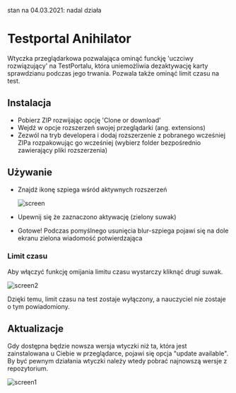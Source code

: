 stan na 04.03.2021: nadal działa

# Testportal Anihilator

Wtyczka przeglądarkowa pozwalająca ominąć funckję 'uczciwy rozwiązujący' na TestPortalu, która uniemożliwia dezaktywację karty sprawdzianu podczas jego trwania. Pozwala także ominąć limit czasu na test.

## Instalacja

- Pobierz ZIP rozwijając opcję 'Clone or download'
- Wejdź w opcje rozszerzeń swojej przeglądarki (ang. extensions)
- Zezwól na tryb developera i dodaj rozszerzenie z pobranego wcześniej ZIPa rozpakowując go wcześniej (wybierz folder bezpośrednio zawierający pliki rozszerzenia)

## Używanie

- Znajdź ikonę szpiega wśród aktywnych rozszerzeń

  ![screen](./assets/screen.png)

- Upewnij się że zaznaczono aktywację (zielony suwak)
- Gotowe! Podczas pomyślnego usunięcia blur-szpiega pojawi się na dole ekranu zielona wiadomość potwierdzająca

### Limit czasu

Aby włączyć funkcję omijania limitu czasu wystarczy kliknąć drugi suwak.

![screen2](./assets/screen2.png)

Dzięki temu, limit czasu na test zostaje wyłączony, a nauczyciel nie zostaje o tym powiadomiony.

## Aktualizacje

Gdy dostępna będzie nowsza wersja wtyczki niż ta, która jest zainstalowana u Ciebie w przeglądarce, pojawi się opcja "update available". By być pewnym działania wtyczki należy wtedy pobrać najnowszą wersje z repozytorium.

![screen1](./assets/screen1.png)
